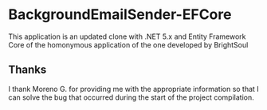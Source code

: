 # BackgroundEmailSender-EFCore
This application is an updated clone with .NET 5.x and Entity Framework Core of the homonymous application of the one developed by BrightSoul

## Thanks
I thank Moreno G. for providing me with the appropriate information so that I can solve the bug that occurred during the start of the project compilation.